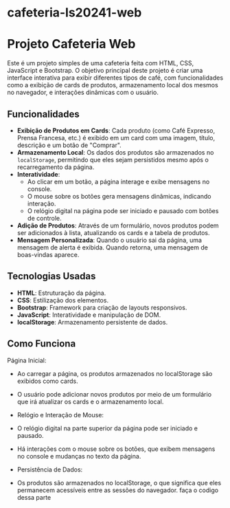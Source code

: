 # cafeteria-ls20241-web
# Projeto Cafeteria Web

Este é um projeto simples de uma cafeteria feita com HTML, CSS, JavaScript e Bootstrap. O objetivo principal deste projeto é criar uma interface interativa para exibir diferentes tipos de café, com funcionalidades como a exibição de cards de produtos, armazenamento local dos mesmos no navegador, e interações dinâmicas com o usuário.

## Funcionalidades

- **Exibição de Produtos em Cards**: Cada produto (como Café Expresso, Prensa Francesa, etc.) é exibido em um card com uma imagem, título, descrição e um botão de "Comprar".
- **Armazenamento Local**: Os dados dos produtos são armazenados no `localStorage`, permitindo que eles sejam persistidos mesmo após o recarregamento da página.
- **Interatividade**: 
  - Ao clicar em um botão, a página interage e exibe mensagens no console.
  - O mouse sobre os botões gera mensagens dinâmicas, indicando interação.
  - O relógio digital na página pode ser iniciado e pausado com botões de controle.
- **Adição de Produtos**: Através de um formulário, novos produtos podem ser adicionados à lista, atualizando os cards e a tabela de produtos.
- **Mensagem Personalizada**: Quando o usuário sai da página, uma mensagem de alerta é exibida. Quando retorna, uma mensagem de boas-vindas aparece.

## Tecnologias Usadas

- **HTML**: Estruturação da página.
- **CSS**: Estilização dos elementos.
- **Bootstrap**: Framework para criação de layouts responsivos.
- **JavaScript**: Interatividade e manipulação de DOM.
- **localStorage**: Armazenamento persistente de dados.

## Como Funciona
Página Inicial:

- Ao carregar a página, os produtos armazenados no localStorage são exibidos como cards.

- O usuário pode adicionar novos produtos por meio de um formulário que irá atualizar os cards e o armazenamento local.

- Relógio e Interação de Mouse:

- O relógio digital na parte superior da página pode ser iniciado e pausado.

- Há interações com o mouse sobre os botões, que exibem mensagens no console e mudanças no texto da página.

- Persistência de Dados:

- Os produtos são armazenados no localStorage, o que significa que eles permanecem acessíveis entre as sessões do navegador. faça o codigo dessa parte

